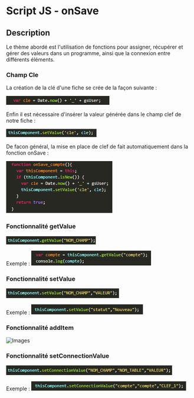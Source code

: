 
# Script JS - onSave

## Description

Le thème abordé est l'utilisation de fonctions pour assigner, récupérer et gérer des valeurs dans un programme, ainsi que la connexion entre différents éléments.

### Champ Cle

La création de la clé d'une fiche se crée de la façon suivante :

![Images](images/CLE_ONE.png)

Enfin il est nécessaire d'insérer la valeur générée dans le champ clef de notre fiche :

![Images](images/CLE_TWO.png)

De facon général, la mise en place de clef de fait automatiquement dans la fonction onSave :

![Images](images/CLE.png)

### Fonctionnalité getValue

![Images](images/getValue.png)

Exemple :
![Images](images/getValue_exemple.png)

### Fonctionnalité setValue

![Images](images/setValue.png)

Exemple :
![Images](images/setValue_exemple.png)

### Fonctionnalité addItem

![Images](images/addItem.png)

### Fonctionnalité setConnectionValue

![Images](images/setConnectionValue.png)

Exemple :
![Images](images/setConnectionValue_exemple.png)